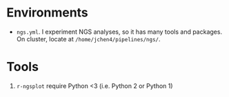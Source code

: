 # Environments

* `ngs.yml`. I experiment NGS analyses, so it has many tools and packages. On cluster, locate at `/home/jchen4/pipelines/ngs/`.

# Tools

1. `r-ngsplot` require Python <3 (i.e. Python 2 or Python 1)
